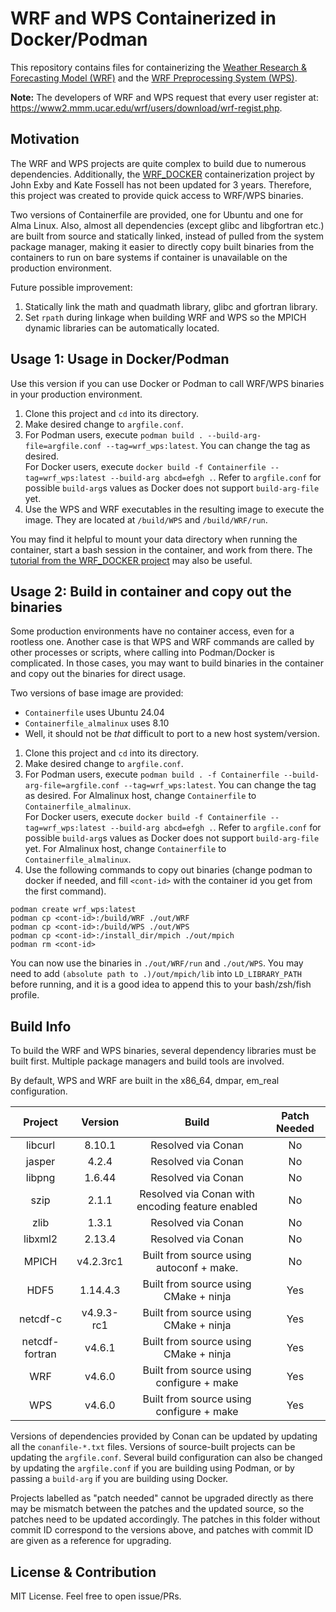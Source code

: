 # WRF and WPS Containerized in Docker/Podman

This repository contains files for containerizing the [Weather Research & Forecasting Model (WRF)](https://www.mmm.ucar.edu/models/wrf) and the [WRF Preprocessing System (WPS)](https://github.com/wrf-model/WPS).

**Note:** The developers of WRF and WPS request that every user register at: https://www2.mmm.ucar.edu/wrf/users/download/wrf-regist.php.

## Motivation

The WRF and WPS projects are quite complex to build due to numerous dependencies. Additionally, the [WRF_DOCKER](https://github.com/NCAR/WRF_DOCKER) containerization project by John Exby and Kate Fossell has not been updated for 3 years. Therefore, this project was created to provide quick access to WRF/WPS binaries.

Two versions of Containerfile are provided, one for Ubuntu and one for Alma Linux. Also, almost all dependencies (except glibc and libgfortran etc.) are built from source and statically linked, instead of pulled from the system package manager, making it easier to directly copy built binaries from the containers to run on bare systems if container is unavailable on the production environment.

Future possible improvement:
1. Statically link the math and quadmath library, glibc and gfortran library.
2. Set `rpath` during linkage when building WRF and WPS so the MPICH dynamic libraries can be automatically located.

## Usage 1: Usage in Docker/Podman

Use this version if you can use Docker or Podman to call WRF/WPS binaries in your production environment.

1. Clone this project and `cd` into its directory.
2. Make desired change to `argfile.conf`.
3. For Podman users, execute `podman build . --build-arg-file=argfile.conf --tag=wrf_wps:latest`. You can change the tag as desired.  
   For Docker users, execute `docker build -f Containerfile --tag=wrf_wps:latest --build-arg abcd=efgh .`. Refer to `argfile.conf` for possible `build-arg`s values as Docker does not support `build-arg-file` yet.
4. Use the WPS and WRF executables in the resulting image to execute the image. They are located at `/build/WPS` and `/build/WRF/run`.

You may find it helpful to mount your data directory when running the container, start a bash session in the container, and work from there. The [tutorial from the WRF_DOCKER project](https://github.com/NCAR/WRF_DOCKER/blob/master/README_tutorial.md) may also be useful.

## Usage 2: Build in container and copy out the binaries

Some production environments have no container access, even for a rootless one. Another case is that WPS and WRF commands are called by other processes or scripts, where calling into Podman/Docker is complicated. In those cases, you may want to build binaries in the container and copy out the binaries for direct usage.

Two versions of base image are provided:

- `Containerfile` uses Ubuntu 24.04
- `Containerfile_almalinux` uses 8.10
- Well, it should not be *that* difficult to port to a new host system/version.

1. Clone this project and `cd` into its directory.
2. Make desired change to `argfile.conf`.
3. For Podman users, execute `podman build . -f Containerfile --build-arg-file=argfile.conf --tag=wrf_wps:latest`. You can change the tag as desired. For Almalinux host, change `Containerfile` to `Containerfile_almalinux`.  
   For Docker users, execute `docker build -f Containerfile --tag=wrf_wps:latest --build-arg abcd=efgh .`. Refer to `argfile.conf` for possible `build-arg`s values as Docker does not support `build-arg-file` yet. For Almalinux host, change `Containerfile` to `Containerfile_almalinux`.
4. Use the following commands to copy out binaries (change podman to docker if needed, and fill `<cont-id>` with the container id you get from the first command).

```
podman create wrf_wps:latest
podman cp <cont-id>:/build/WRF ./out/WRF
podman cp <cont-id>:/build/WPS ./out/WPS
podman cp <cont-id>:/install_dir/mpich ./out/mpich
podman rm <cont-id>
```

You can now use the binaries in `./out/WRF/run` and `./out/WPS`. You may need to add `(absolute path to .)/out/mpich/lib` into `LD_LIBRARY_PATH` before running, and it is a good idea to append this to your bash/zsh/fish profile.

## Build Info

To build the WRF and WPS binaries, several dependency libraries must be built first. Multiple package managers and build tools are involved.

By default, WPS and WRF are built in the x86_64, dmpar, em_real configuration.

| Project | Version | Build | Patch Needed |
| :-----: | :-----: | :---: | :----------: |
| libcurl | 8.10.1  | Resolved via Conan | No |
| jasper  | 4.2.4   | Resolved via Conan | No |
| libpng  | 1.6.44  | Resolved via Conan | No |
| szip    | 2.1.1   | Resolved via Conan with encoding feature enabled | No |
| zlib    | 1.3.1   | Resolved via Conan | No |
| libxml2 | 2.13.4  | Resolved via Conan | No |
| MPICH   | v4.2.3rc1 | Built from source using autoconf + make. | No |
| HDF5    | 1.14.4.3  | Built from source using CMake + ninja    | Yes |
| netcdf-c | v4.9.3-rc1 | Built from source using CMake + ninja  | Yes |
| netcdf-fortran | v4.6.1 | Built from source using CMake + ninja | Yes |
| WRF | v4.6.0 | Built from source using configure + make | Yes |
| WPS | v4.6.0 | Built from source using configure + make | Yes |

Versions of dependencies provided by Conan can be updated by updating all the `conanfile-*.txt` files. Versions of source-built projects can be updating the `argfile.conf`. Several build configuration can also be changed by updating the `argfile.conf` if you are building using Podman, or by passing a `build-arg` if you are building using Docker.

Projects labelled as "patch needed" cannot be upgraded directly as there may be mismatch between the patches and the updated source, so the patches need to be updated accordingly. The patches in this folder without commit ID correspond to the versions above, and patches with commit ID are given as a reference for upgrading.

## License & Contribution

MIT License. Feel free to open issue/PRs.
